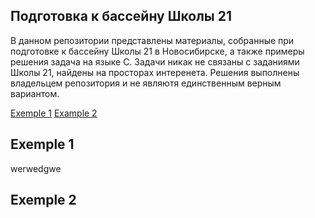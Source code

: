## Подготовка к бассейну Школы 21
В данном репозитории представлены материалы, собранные при подготовке к бассейну Школы 21 в Новосибирске, а также примеры решения задача на языке С. Задачи никак не связаны с заданиями Школы 21, найдены на просторах интеренета. Решения выполнены владельцем репозитория и не являютя единственным верным вариантом.

[Exemple 1](#exemple1)
[Example 2](#exemple2)

## Exemple 1 <a name="exemple1"></a>
werwedgwe
## Exemple 2 <a name="exemple2"><a>
